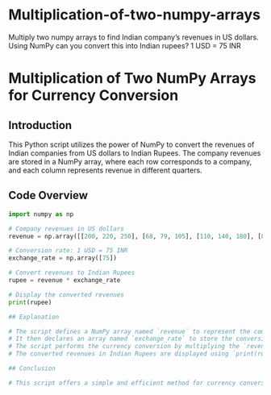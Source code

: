 # Multiplication-of-two-numpy-arrays
Multiply two numpy arrays to find Indian company’s revenues in US dollars. Using NumPy can you convert this into Indian rupees? 1 USD = 75 INR

# Multiplication of Two NumPy Arrays for Currency Conversion

## Introduction

This Python script utilizes the power of NumPy to convert the revenues of Indian companies from US dollars to Indian Rupees. The company revenues are stored in a NumPy array, where each row corresponds to a company, and each column represents revenue in different quarters.

## Code Overview

```python
import numpy as np

# Company revenues in US dollars
revenue = np.array([[200, 220, 250], [68, 79, 105], [110, 140, 180], [80, 85, 90]])

# Conversion rate: 1 USD = 75 INR
exchange_rate = np.array([75])

# Convert revenues to Indian Rupees
rupee = revenue * exchange_rate

# Display the converted revenues
print(rupee)

## Explanation

# The script defines a NumPy array named `revenue` to represent the company revenues in US dollars.
# It then declares an array named `exchange_rate` to store the conversion rate (1 USD = 75 INR).
# The script performs the currency conversion by multiplying the `revenue` array by the `exchange_rate` array element-wise, resulting in a new array named `rupee`.
# The converted revenues in Indian Rupees are displayed using `print(rupee)`.

## Conclusion

# This script offers a simple and efficient method for currency conversion using NumPy arrays, demonstrating how to multiply two arrays element-wise to convert Indian company revenues from US dollars to Indian Rupees.
